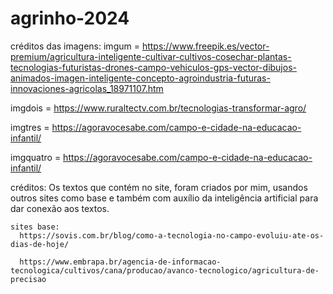 # agrinho-2024

créditos das imagens:
  imgum = https://www.freepik.es/vector-premium/agricultura-inteligente-cultivar-cultivos-cosechar-plantas-tecnologias-futuristas-drones-campo-vehiculos-gps-vector-dibujos-animados-imagen-inteligente-concepto-agroindustria-futuras-innovaciones-agricolas_18971107.htm

  imgdois = https://www.ruraltectv.com.br/tecnologias-transformar-agro/

  imgtres = https://agoravocesabe.com/campo-e-cidade-na-educacao-infantil/
  
  imgquatro = https://agoravocesabe.com/campo-e-cidade-na-educacao-infantil/

créditos: 
    Os textos que contém no site, foram criados por mim, usandos outros sites como base e também com auxílio da inteligência artificial para dar conexão aos textos.

    sites base:
      https://sovis.com.br/blog/como-a-tecnologia-no-campo-evoluiu-ate-os-dias-de-hoje/

      https://www.embrapa.br/agencia-de-informacao-tecnologica/cultivos/cana/producao/avanco-tecnologico/agricultura-de-precisao
      